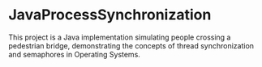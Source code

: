 # JavaProcessSynchronization
This project is a Java implementation simulating people crossing a pedestrian bridge, demonstrating the concepts of thread synchronization and semaphores in Operating Systems.
